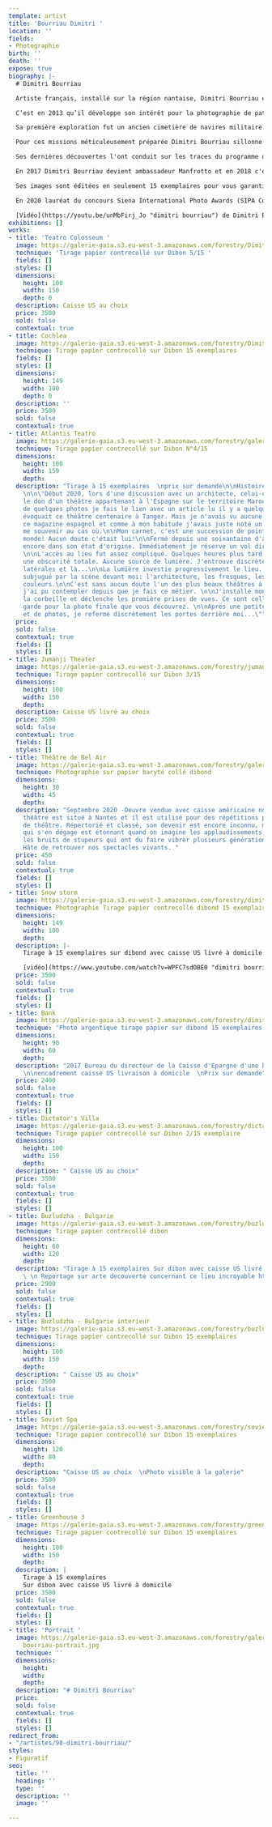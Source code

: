 ```yaml
---
template: artist
title: 'Bourriau Dimitri '
location: ''
fields:
- Photographie
birth: ''
death: ''
expose: true
biography: |-
  # Dimitri Bourriau

  Artiste français, installé sur la région nantaise, Dimitri Bourriau est graphiste de formation. Il s'intéresse depuis toujours à l'histoire et aux vestiges architecturaux.

  C’est en 2013 qu’il développe son intérêt pour la photographie de patrimoine en désuétude.

  Sa première exploration fut un ancien cimetière de navires militaire.

  Pour ces missions méticuleusement préparée Dimitri Bourriau sillonne le globe à la recherche de lieux en déclin. Il attire notre attention sur notre civilisation en constante mutation et notre mémoire éphémère.

  Ses dernières découvertes l'ont conduit sur les traces du programme de vaisseau spatial soviétique Buran à Baïkonour (Kazakhstan).

  En 2017 Dimitri Bourriau devient ambassadeur Manfrotto et en 2018 c'est Irix, la marque d'objectif ultra grand-angle d'origine Suisse qui propose à Dimitri Bourriau de devenir leur ambassadeur.

  Ses images sont éditées en seulement 15 exemplaires pour vous garantir une meilleure exclusivité de ses photos.

  En 2020 lauréat du concours Siena International Photo Awards (SIPA Contest) Drone Photo Adwards catégorie Urban pour Soviet space shuttles.

  [Vidéo](https://youtu.be/unMbFirj_Jo "dimitri bourriau") de Dimitri Bourriau avec Paul et Clément dans leurs aventures
exhibitions: []
works:
- title: 'Teatro Colosseum '
  image: https://galerie-gaia.s3.eu-west-3.amazonaws.com/forestry/DimitriBourriau_TeatroColosseum2_2018.jpg
  technique: 'Tirage papier contrecollé sur Dibon 5/15 '
  fields: []
  styles: []
  dimensions:
    height: 100
    width: 150
    depth: 0
  description: Caisse US au choix
  price: 3500
  sold: false
  contextual: true
- title: Cochlea
  image: https://galerie-gaia.s3.eu-west-3.amazonaws.com/forestry/DimitriBourriau_Cochlea_2019.jpg
  technique: Tirage papier contrecollé sur Dibon 15 exemplaires
  fields: []
  styles: []
  dimensions:
    height: 149
    width: 100
    depth: 0
  description: ''
  price: 3500
  sold: false
  contextual: true
- title: Atlantis Teatro
  image: https://galerie-gaia.s3.eu-west-3.amazonaws.com/forestry/galerie-gaia-DimitriBourriau_AtlantisTeatro_2020.jpg
  technique: Tirage papier contrecollé sur Dibon N°4/15
  dimensions:
    height: 100
    width: 159
    depth: 
  description: "Tirage à 15 exemplaires  \nprix sur demande\n\nHistoire d'une photographie
    \n\n\"Début 2020, lors d'une discussion avec un architecte, celui-ci m'évoque
    le don d'un théâtre appartenant à l'Espagne sur le territoire Marocain. À la vue
    de quelques photos je fais le lien avec un article lu il y a quelques années qui
    évoquait ce théâtre centenaire à Tanger. Mais je n'avais vu aucune photo dans
    ce magazine espagnol et comme à mon habitude j'avais juste noté un point GPS pour
    me souvenir au cas où.\n\nMon carnet, c'est une succession de point GPS dans le
    monde! Aucun doute c'était lui!\n\nFermé depuis une soixantaine d'années il était
    encore dans son état d'origine. Immédiatement je réserve un vol direction Tanger.
    \n\nL'accès au lieu fut assez compliqué. Quelques heures plus tard j'entre dans
    une obscurité totale. Aucune source de lumière. J'entrouve discrètement deux portes
    latérales et là...\n\nLa lumière investie progressivement le lieu. \n\nJe suis
    subjugué par la scène devant moi: l'architecture, les fresques, les nuances de
    couleurs.\n\nC'est sans aucun doute l'un des plus beaux théâtres à l'abandon que
    j'ai pu contempler depuis que je fais ce métier. \n\nJ'installe mon trépied sur
    la corbeille et déclenche les première prises de vues. Ce sont celles-ci que je
    garde pour la photo finale que vous découvrez. \n\nAprès une petite d'exploration
    et de photos, je referme discrètement les portes derrière moi...\""
  price: 
  sold: false
  contextual: true
  fields: []
  styles: []
- title: Jumanji Theater
  image: https://galerie-gaia.s3.eu-west-3.amazonaws.com/forestry/jumanji-theater.jpg
  technique: Tirage papier contrecollé sur Dibon 3/15
  dimensions:
    height: 100
    width: 150
    depth: 
  description: Caisse US livré au choix
  price: 3500
  sold: false
  contextual: true
  fields: []
  styles: []
- title: Théâtre de Bel Air
  image: https://galerie-gaia.s3.eu-west-3.amazonaws.com/forestry/galerie-gaia-dimitri-bourriau_theatre-bel-air-nantes.jpg
  technique: Photographie sur papier baryté collé dibond
  dimensions:
    height: 30
    width: 45
    depth: 
  description: "Septembre 2020 -Oeuvre vendue avec caisse américaine noire \n\nCe
    théâtre est situé à Nantes et il est utilisé pour des répétitions par des compagnies
    de théâtre. Répertorié et classé, son devenir est encore inconnu, mais l'atmosphère
    qui s'en dégage est étonnant quand on imagine les applaudissements, les rires,
    les bruits de stupeurs qui ont du faire vibrer plusieurs générations de spectateurs.
    Hâte de retrouver nos spectacles vivants. "
  price: 450
  sold: false
  contextual: true
  fields: []
  styles: []
- title: Snow storm
  image: https://galerie-gaia.s3.eu-west-3.amazonaws.com/forestry/dimitribourriau_snowstorm_2019.jpg
  technique: Photographie Tirage papier contrecollé dibond 15 exemplaires
  dimensions:
    height: 149
    width: 100
    depth: 
  description: |-
    Tirage à 15 exemplaires sur dibond avec caisse US livré à domicile

    [vidéo](https://www.youtube.com/watch?v=WPFC7sdOBE0 "dimitri bourriau") du 1er lancement du programme Buran
  price: 3500
  sold: false
  contextual: true
  fields: []
  styles: []
- title: Bank
  image: https://galerie-gaia.s3.eu-west-3.amazonaws.com/forestry/dimitribourriau_bank_2017.jpg
  technique: 'Photo argentique tirage papier sur dibond 15 exemplaires '
  dimensions:
    height: 90
    width: 60
    depth: 
  description: "2017 Bureau du directeur de la Caisse d'Epargne d'une bourgade normande
    \n\nencadrement caisse US livraison à domicile  \nPrix sur demande"
  price: 2400
  sold: false
  contextual: true
  fields: []
  styles: []
- title: Dictator's Villa
  image: https://galerie-gaia.s3.eu-west-3.amazonaws.com/forestry/dictator.jpg
  technique: Tirage papier contrecollé sur Dibon 2/15 exemplaire
  dimensions:
    height: 100
    width: 150
    depth: 
  description: " Caisse US au choix"
  price: 3500
  sold: false
  contextual: true
  fields: []
  styles: []
- title: Buzludzha - Bulgarie
  image: https://galerie-gaia.s3.eu-west-3.amazonaws.com/forestry/buzludzha-bulgarie.jpg
  technique: Tirage papier contrecollé dibon
  dimensions:
    height: 60
    width: 120
    depth: 
  description: "Tirage à 15 exemplaires Sur dibon avec caisse US livré à domicile
    \ \n Reportage sur arte decouverte concernant ce lieu incroyable https://www.youtube.com/watch?v=NU0CPodqDCE"
  price: 2900
  sold: false
  contextual: true
  fields: []
  styles: []
- title: Buzludzha - Bulgarie interieur
  image: https://galerie-gaia.s3.eu-west-3.amazonaws.com/forestry/buzludzha-bulgarie-interieur.jpg
  technique: Tirage papier contrecollé sur Dibon 15 exemplaires
  dimensions:
    height: 100
    width: 150
    depth: 
  description: " Caisse US au choix"
  price: 3500
  sold: false
  contextual: true
  fields: []
  styles: []
- title: Soviet Spa
  image: https://galerie-gaia.s3.eu-west-3.amazonaws.com/forestry/soviet-spa.jpg
  technique: Tirage papier contrecollé sur Dibon 15 exemplaires
  dimensions:
    height: 120
    width: 80
    depth: 
  description: "Caisse US au choix  \nPhoto visible à la galerie"
  price: 3500
  sold: false
  contextual: true
  fields: []
  styles: []
- title: Greenhouse 3
  image: https://galerie-gaia.s3.eu-west-3.amazonaws.com/forestry/greenhouse-3.jpg
  technique: Tirage papier contrecollé sur Dibon 15 exemplaires
  dimensions:
    height: 100
    width: 150
    depth: 
  description: |
    Tirage à 15 exemplaires
    Sur dibon avec caisse US livré à domicile
  price: 3500
  sold: false
  contextual: true
  fields: []
  styles: []
- title: 'Portrait '
  image: https://galerie-gaia.s3.eu-west-3.amazonaws.com/forestry/galeriegaia-dimitri
    bourriau-portrait.jpg
  technique: ''
  dimensions:
    height: 
    width: 
    depth: 
  description: "# Dimitri Bourriau"
  price: 
  sold: false
  contextual: true
  fields: []
  styles: []
redirect_from:
- "/artistes/98-dimitri-bourriau/"
styles:
- Figuratif
seo:
  title: ''
  heading: ''
  type: ''
  description: ''
  image: ''

---
```

